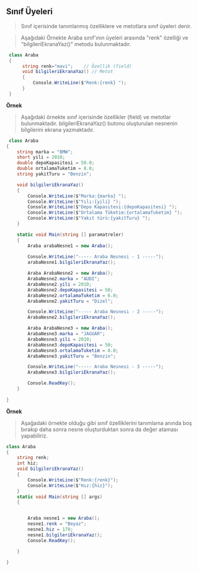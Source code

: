 ## Sınıf Üyeleri ##

> Sınıf içerisinde tanımlanmış özelliklere ve metotlara sınıf üyeleri denir. 

> Aşağıdaki Örnekte Araba sınıf'ının üyeleri arasında "renk" özelliği ve "bilgileriEkranaYaz()" metodu bulunmaktadır.
```csharp
 class Araba
 {
      string renk="mavi";    // Özellik (field)
      void bilgileriEkranaYaz() // Metot
      {
          Console.WriteLine($"Renk:{renk} ");
      }
 }
```


**Örnek**
> Aşağıdaki örnekte sınıf içerisinde özellikler (field) ve  metotlar bulunmaktadır. bilgileriEkranaYaz() butonu oluşturulan nesnenin bilgilerini ekrana yazmaktadır.

```csharp
 class Araba
{
    string marka = "BMW";
    short yili = 2010;
    double depoKapasitesi = 50.0;
    double ortalamaTuketim = 8.0;
    string yakitTuru = "Benzin";

    void bilgileriEkranaYaz()
    {
        Console.WriteLine($"Marka:{marka} ");
        Console.WriteLine($"Yılı:{yili} ");
        Console.WriteLine($"Depo Kapasitesi:{depoKapasitesi} ");
        Console.WriteLine($"Ortalama Tüketim:{ortalamaTuketim} ");
        Console.WriteLine($"Yakıt türü:{yakitTuru} ");
    }

    static void Main(string [] paramatreler)
    {
        Araba arabaNesne1 = new Araba();
        
        Console.WriteLine("----- Araba Nesnesi - 1 -----");
        arabaNesne1.bilgileriEkranaYaz();

        Araba ArabaNesne2 = new Araba();
        ArabaNesne2.marka = "AUDI";
        ArabaNesne2.yili = 2010;
        ArabaNesne2.depoKapasitesi = 50;
        ArabaNesne2.ortalamaTuketim = 6.0;
        ArabaNesne2.yakitTuru = "Dizel";

        Console.WriteLine("----- Araba Nesnesi - 2 -----");
        ArabaNesne2.bilgileriEkranaYaz();

        Araba ArabaNesne3 = new Araba();
        ArabaNesne3.marka = "JAGUAR";
        ArabaNesne3.yili = 2010;
        ArabaNesne3.depoKapasitesi = 50;
        ArabaNesne3.ortalamaTuketim = 8.0;
        ArabaNesne3.yakitTuru = "Benzin";

        Console.WriteLine("----- Araba Nesnesi - 3 -----");
        ArabaNesne3.bilgileriEkranaYaz();

        Console.ReadKey();
    }
  
}
```
**Örnek** 
> Aşağadaki örnekte olduğu gibi sınıf özelliklerini tanımlama anında boş bırakıp daha sonra nesne oluşturduktan sonra da değer ataması yapabiliriz.


```csharp
class Araba
{
    string renk;
    int hiz;
    void bilgileriEkranaYaz()
    {
        Console.WriteLine($"Renk:{renk}");
        Console.WriteLine($"Hız:{hiz}");
    }
    static void Main(string [] args)
    {


        Araba nesne1 = new Araba();
        nesne1.renk = "Beyaz";
        nesne1.hiz = 170;
        nesne1.bilgileriEkranaYaz();
        Console.ReadKey();

    }

}

```
